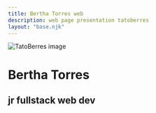 ```yaml
---
title: Bertha Torres web
description: web page presentation tatoberres
layout: "base.njk"
---
```

![TatoBerres image](/assets/images/btorres.jpg)
# Bertha Torres
## jr fullstack web dev

